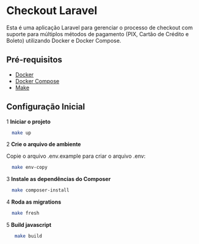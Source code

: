 # Checkout Laravel

Esta é uma aplicação Laravel para gerenciar o processo de checkout com suporte para múltiplos métodos de pagamento (PIX,
Cartão de Crédito e Boleto) utilizando Docker e Docker Compose.

## Pré-requisitos

- [Docker](https://www.docker.com/get-started)
- [Docker Compose](https://docs.docker.com/compose/install/)
- [Make](https://www.gnu.org/software/make/)

## Configuração Inicial

1 **Iniciar o projeto**
```bash
  make up
```

2 **Crie o arquivo de ambiente**

Copie o arquivo .env.example para criar o arquivo .env:

```bash
  make env-copy
```

3 **Instale as dependências do Composer**
```bash
  make composer-install
```

4 **Roda as migrations**
```bash
  make fresh
```
5 **Build javascript**
```bash
   make build 
```



